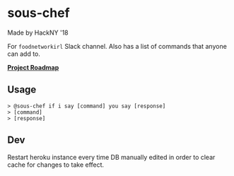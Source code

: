 # sous-chef

Made by HackNY '18

For `foodnetworkirl` Slack channel.
Also has a list of commands that anyone can add to.

**[Project Roadmap](https://github.com/hackNY-labs-2018/sous-chef/projects/1)**

Usage
---
```
> @sous-chef if i say [command] you say [response]
> [command]
> [response]
```

Dev
---
Restart heroku instance every time DB manually edited in order to clear cache for changes to take effect.
